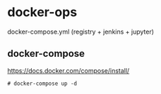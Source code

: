 # docker-ops
docker-compose.yml (registry + jenkins + jupyter)

## docker-compose

https://docs.docker.com/compose/install/

```
# docker-compose up -d
```
